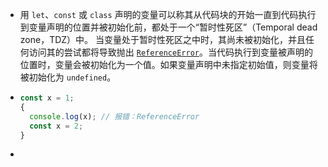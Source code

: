 - 用 `let`、`const` 或 `class` 声明的变量可以称其从代码块的开始一直到代码执行到变量声明的位置并被初始化前，都处于一个“暂时性死区”（Temporal dead zone，TDZ）中。
  当变量处于暂时性死区之中时，其尚未被初始化，并且任何访问其的尝试都将导致抛出 [`ReferenceError`](https://developer.mozilla.org/zh-CN/docs/Web/javascript/Reference/Global_Objects/ReferenceError)。当代码执行到变量被声明的位置时，变量会被初始化为一个值。如果变量声明中未指定初始值，则变量将被初始化为 `undefined`。
- ```javascript
  const x = 1;
  {
    console.log(x); // 报错：ReferenceError
    const x = 2;
  }
  ```
-